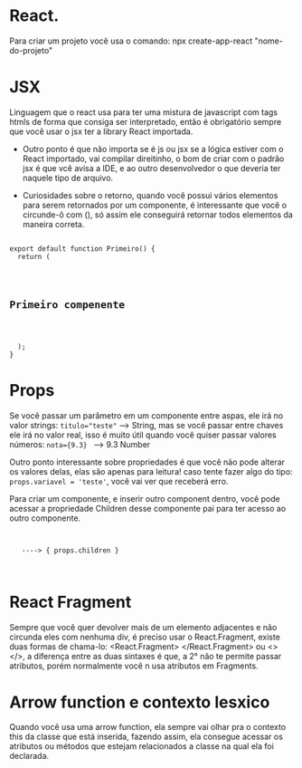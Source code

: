 # React.

Para criar um projeto você usa o comando: npx create-app-react "nome-do-projeto"

# JSX

Linguagem que o react usa para ter uma mistura de javascript com tags htmls de forma que consiga ser interpretado,
então é obrigatório sempre que você usar o jsx ter a library React importada.

- Outro ponto é que não importa se é js ou jsx se a lógica estiver com o React importado, vai compilar direitinho, o bom de criar com o padrão jsx é que vcê avisa a IDE, e ao
  outro desenvolvedor o que deveria ter naquele tipo de arquivo.

- Curiosidades sobre o retorno, quando você possui vários elementos para serem retornados por um componente, é
  interessante que você o circunde-ô com (), só assim ele conseguirá retornar todos elementos da maneira correta.

<code>
export default function Primeiro() {
  return (
    <div>
      <h2>Primeiro compenente</h2>
    </div>
  );
}
</code>

# Props

Se você passar um parâmetro em um componente entre aspas, ele irá no valor strings: <code>titulo="teste"</code> --> String, mas se você passar entre chaves ele irá no valor real,
isso é muito útil quando você quiser passar valores números:
<code>nota={9.3} </code> --> 9.3 Number

Outro ponto interessante sobre propriedades é que você não pode alterar os valores delas, elas são apenas para leitura!
caso tente fazer algo do tipo: <code>props.variavel = 'teste'</code>, você vai ver que receberá erro.

Para criar um componente, e inserir outro component dentro, você pode acessar a propriedade Children desse componente pai para ter acesso ao outro componente.

<code>
<Card>
  <OutroComponente/> ----> { props.children }
</Card>

</code>

# React Fragment

Sempre que você quer devolver mais de um elemento adjacentes e não circunda eles com nenhuma div, é preciso usar o React.Fragment,
existe duas formas de chama-lo: <React.Fragment> </React.Fragment> ou <> </>, a diferença entre as duas sintaxes é que, a 2° não te permite passar
atributos, porém normalmente você n usa atributos em Fragments.

# Arrow function e contexto lesxico

Quando você usa uma arrow function, ela sempre vai olhar pra o contexto this da classe que está inserida, fazendo assim, ela consegue acessar os atributos
ou métodos que estejam relacionados a classe na qual ela foi declarada.
